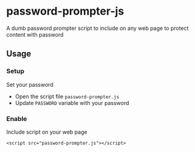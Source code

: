 # password-prompter-js
A dumb password prompter script to include on any web page to protect content with password

## Usage

### Setup

Set your password
- Open the script file `password-prompter.js`
- Update `PASSWORD` variable with your password


### Enable

Include script on your web page
```
<script src="password-prompter.js"></script>
```